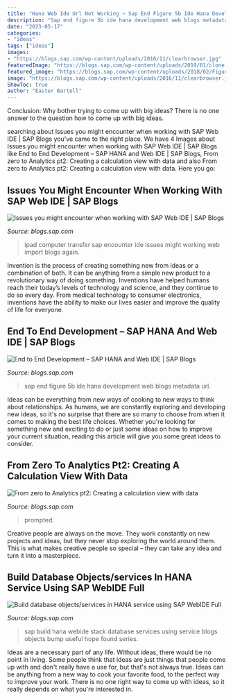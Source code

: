 ```yaml
---
title: "Hana Web Ide Url Not Working ~ Sap End Figure 5b Ide Hana Development Web Blogs Metadata Url"
description: "Sap end figure 5b ide hana development web blogs metadata url"
date: "2023-05-17"
categories:
- "ideas"
tags: ["ideas"]
images:
- "https://blogs.sap.com/wp-content/uploads/2016/11/clearbrowser.jpg"
featuredImage: "https://blogs.sap.com/wp-content/uploads/2019/01/clone.png"
featured_image: "https://blogs.sap.com/wp-content/uploads/2018/02/Figure-5b.png"
image: "https://blogs.sap.com/wp-content/uploads/2016/11/clearbrowser.jpg"
ShowToc: true
author: "Easter Bartell"
---
```



Conclusion: Why bother trying to come up with big ideas?
There is no one answer to the question how to come up with big ideas.

	

		
searching about Issues you might encounter when working with SAP Web IDE | SAP Blogs you've came to the right place. We have 4 Images about Issues you might encounter when working with SAP Web IDE | SAP Blogs like End to End Development – SAP HANA and Web IDE | SAP Blogs, From zero to Analytics pt2: Creating a calculation view with data and also From zero to Analytics pt2: Creating a calculation view with data. Here you go:
		
    
## Issues You Might Encounter When Working With SAP Web IDE | SAP Blogs

<img loading=lazy src="https://blogs.sap.com/wp-content/uploads/2016/11/clearbrowser.jpg" onerror="this.onerror=null;this.src='https://tse2.mm.bing.net/th?id=OIP.0K6oggOuo2IrMHyvXCCrZwHaD7&amp;pid=15.1';" alt="Issues you might encounter when working with SAP Web IDE | SAP Blogs">

_Source: blogs.sap.com_

>ipad computer transfer sap encounter ide issues might working web import blogs again. 

	

Invention is the process of creating something new from ideas or a combination of both. It can be anything from a simple new product to a revolutionary way of doing something. Inventions have helped humans reach their today’s levels of technology and science, and they continue to do so every day. From medical technology to consumer electronics, inventions have the ability to make our lives easier and improve the quality of life for everyone.

    
## End To End Development – SAP HANA And Web IDE | SAP Blogs

<img loading=lazy src="https://blogs.sap.com/wp-content/uploads/2018/02/Figure-5b.png" onerror="this.onerror=null;this.src='https://tse3.mm.bing.net/th?id=OIP.kgA4N2kwS-taBuKNsTiDGQHaCO&amp;pid=15.1';" alt="End to End Development – SAP HANA and Web IDE | SAP Blogs">

_Source: blogs.sap.com_

>sap end figure 5b ide hana development web blogs metadata url. 

	

Ideas can be everything from new ways of cooking to new ways to think about relationships. As humans, we are constantly exploring and developing new ideas, so it's no surprise that there are so many to choose from when it comes to making the best life choices. Whether you're looking for something new and exciting to do or just some ideas on how to improve your current situation, reading this article will give you some great ideas to consider.

    
## From Zero To Analytics Pt2: Creating A Calculation View With Data

<img loading=lazy src="https://blogs.sap.com/wp-content/uploads/2019/01/clone.png" onerror="this.onerror=null;this.src='https://tse4.mm.bing.net/th?id=OIP.MmfaMM1c2jA0TjtV4EJOHgHaFb&amp;pid=15.1';" alt="From zero to Analytics pt2: Creating a calculation view with data">

_Source: blogs.sap.com_

>prompted. 

	

Creative people are always on the move. They work constantly on new projects and ideas, but they never stop exploring the world around them. This is what makes creative people so special – they can take any idea and turn it into a masterpiece.

    
## Build Database Objects/services In HANA Service Using SAP WebIDE Full

<img loading=lazy src="https://blogs.sap.com/wp-content/uploads/2018/09/50.png" onerror="this.onerror=null;this.src='https://tse2.mm.bing.net/th?id=OIP.7ulU3b1Mw6X7EkcRJXw45QHaDO&amp;pid=15.1';" alt="Build database objects/services in HANA service using SAP WebIDE Full">

_Source: blogs.sap.com_

>sap build hana webide stack database services using service blogs objects bump useful hope found series. 

	

Ideas are a necessary part of any life. Without ideas, there would be no point in living. Some people think that ideas are just things that people come up with and don't really have a use for, but that's not always true. Ideas can be anything from a new way to cook your favorite food, to the perfect way to improve your work. There is no one right way to come up with ideas, so it really depends on what you're interested in.

